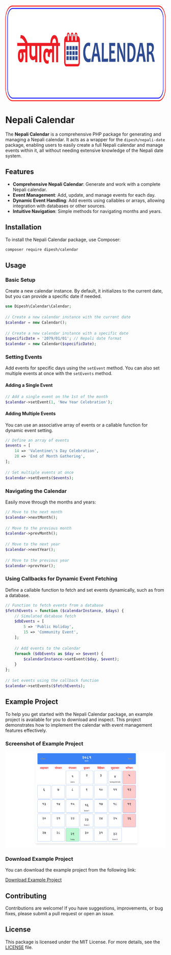 <p align="left"><img style="height: 300px;" src="./calendar.png"  alt="Laravel Logo"></p>

# Nepali Calendar

The **Nepali Calendar** is a comprehensive PHP package for generating and managing a Nepali calendar. It acts as a wrapper for the `dipesh/nepali-date` package, enabling users to easily create a full Nepali calendar and manage events within it, all without needing extensive knowledge of the Nepali date system.

## Features

- **Comprehensive Nepali Calendar**: Generate and work with a complete Nepali calendar.
- **Event Management**: Add, update, and manage events for each day.
- **Dynamic Event Handling**: Add events using callables or arrays, allowing integration with databases or other sources.
- **Intuitive Navigation**: Simple methods for navigating months and years.

## Installation

To install the Nepali Calendar package, use Composer:

```bash
composer require dipesh/calendar
```

## Usage

### Basic Setup

Create a new calendar instance. By default, it initializes to the current date, but you can provide a specific date if needed.

```php
use Dipesh\Calendar\Calendar;

// Create a new calendar instance with the current date
$calendar = new Calendar();

// Create a new calendar instance with a specific date
$specificDate = '2079/01/01'; // Nepali date format
$calendar = new Calendar($specificDate);
```

### Setting Events

Add events for specific days using the `setEvent` method. You can also set multiple events at once with the `setEvents` method.

#### Adding a Single Event

```php
// Add a single event on the 1st of the month
$calendar->setEvent(1, 'New Year Celebration');
```

#### Adding Multiple Events

You can use an associative array of events or a callable function for dynamic event setting.

```php
// Define an array of events
$events = [
    14 => 'Valentine\'s Day Celebration',
    28 => 'End of Month Gathering',
];

// Set multiple events at once
$calendar->setEvents($events);
```

### Navigating the Calendar

Easily move through the months and years:

```php
// Move to the next month
$calendar->nextMonth();

// Move to the previous month
$calendar->prevMonth();

// Move to the next year
$calendar->nextYear();

// Move to the previous year
$calendar->prevYear();
```

### Using Callbacks for Dynamic Event Fetching

Define a callable function to fetch and set events dynamically, such as from a database.

```php
// Function to fetch events from a database
$fetchEvents = function ($calendarInstance, $days) {
    // Simulated database fetch
    $dbEvents = [
        5 => 'Public Holiday',
        15 => 'Community Event',
    ];

    // Add events to the calendar
    foreach ($dbEvents as $day => $event) {
        $calendarInstance->setEvent($day, $event);
    }
};

// Set events using the callback function
$calendar->setEvents($fetchEvents);
```

## Example Project

To help you get started with the Nepali Calendar package, an example project is available for you to download and inspect. This project demonstrates how to implement the calendar with event management features effectively.

### Screenshot of Example Project

<p align="left"><img style="height: 300px;" src="./example.png" alt="Example Project Screenshot"></p>

### Download Example Project

You can download the example project from the following link:

[Download Example Project](https://github.com/pokhreldipesh/calendar-example)

## Contributing

Contributions are welcome! If you have suggestions, improvements, or bug fixes, please submit a pull request or open an issue.

## License

This package is licensed under the MIT License. For more details, see the [LICENSE](LICENSE) file.
